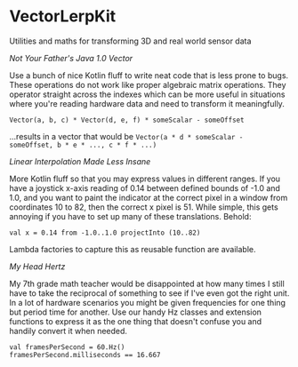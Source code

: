 # VectorLerpKit
Utilities and maths for transforming 3D and real world sensor data 

_Not Your Father's Java 1.0 Vector_

Use a bunch of nice Kotlin fluff to write neat code that is less prone to bugs. These operations do not work like proper algebraic matrix operations. They operator straight across the indexes which can be more useful in situations where you're reading hardware data and need to transform it meaningfully.

`Vector(a, b, c) * Vector(d, e, f) * someScalar - someOffset`

...results in a vector that would be `Vector(a * d * someScalar - someOffset, b * e * ..., c * f * ...)`

_Linear Interpolation Made Less Insane_

More Kotlin fluff so that you may express values in different ranges. If you have a joystick x-axis reading of 0.14 between defined bounds of -1.0 and 1.0, and you want to paint the indicator at the correct pixel in a window from coordinates 10 to 82, then the correct x pixel is 51. While simple, this gets annoying if you have to set up many of these translations. Behold:

`val x = 0.14 from -1.0..1.0 projectInto (10..82)`

Lambda factories to capture this as reusable function are available.

_My Head Hertz_

My 7th grade math teacher would be disappointed at how many times I still have to take the reciprocal of something to see if I've even got the right unit. In a lot of hardware scenarios you might be given frequencies for one thing but period time for another. Use our handy Hz classes and extension functions to express it as the one thing that doesn't confuse you and handily convert it when needed.

```
val framesPerSecond = 60.Hz()
framesPerSecond.milliseconds == 16.667
